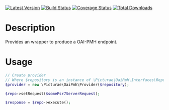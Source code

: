 [![Latest Version](https://img.shields.io/packagist/v/picturae/oai-pmh.svg)](https://packagist.org/packages/picturae/oai-pmh)
[![Build Status](https://travis-ci.org/picturae/OaiPmh.svg?branch=develop)](https://travis-ci.org/picturae/OaiPmh)
[![Coverage Status](https://coveralls.io/repos/picturae/OaiPmh/badge.svg?service=github)](https://coveralls.io/github/picturae/OaiPmh)
[![Total Downloads](https://img.shields.io/packagist/dt/picturae/oai-pmh.svg)](https://packagist.org/packages/picturae/oai-pmh)

# Description

Provides an wrapper to produce a OAI-PMH endpoint.

# Usage

```php
// Create provider
// Where $repository is an instance of \Picturae\OaiPmh\Interfaces\Repository
$provider = new \Picturae\OaiPmh\Provider($repository);

$repo->setRequest($somePsr7ServerRequest);

$response = $repo->execute();
```
